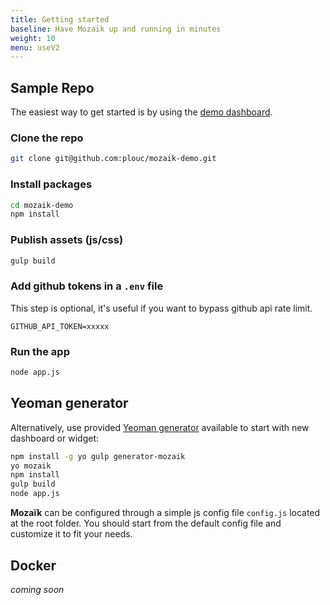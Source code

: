 ```yaml
---
title: Getting started
baseline: Have Mozaïk up and running in minutes
weight: 10
menu: useV2
---
```

## Sample Repo

The easiest way to get started is by using the [demo dashboard](https://github.com/plouc/mozaik-demo).

### Clone the repo

```bash
git clone git@github.com:plouc/mozaik-demo.git
```

### Install packages

```bash
cd mozaik-demo
npm install
```

### Publish assets (js/css)

```bash
gulp build
```

### Add github tokens in a `.env` file

This step is optional, it's useful if you want to bypass github api rate limit.

```
GITHUB_API_TOKEN=xxxxx
```

### Run the app

```bash
node app.js
```

## Yeoman generator

Alternatively, use provided [Yeoman generator][yo-generator-url] available to start with new dashboard or widget:

``` sh
npm install -g yo gulp generator-mozaik
yo mozaik
npm install
gulp build
node app.js
```

**Mozaïk** can be configured through a simple js config file `config.js` located at the root folder.
You should start from the default config file and customize it to fit your needs.

## Docker

*coming soon*

[yo-generator-url]: https://www.npmjs.com/package/generator-mozaik
